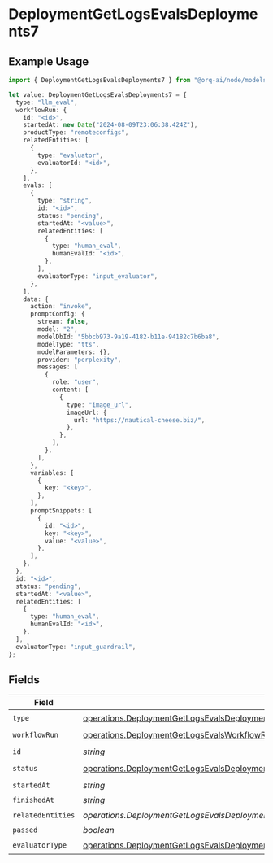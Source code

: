 # DeploymentGetLogsEvalsDeployments7

## Example Usage

```typescript
import { DeploymentGetLogsEvalsDeployments7 } from "@orq-ai/node/models/operations";

let value: DeploymentGetLogsEvalsDeployments7 = {
  type: "llm_eval",
  workflowRun: {
    id: "<id>",
    startedAt: new Date("2024-08-09T23:06:38.424Z"),
    productType: "remoteconfigs",
    relatedEntities: [
      {
        type: "evaluator",
        evaluatorId: "<id>",
      },
    ],
    evals: [
      {
        type: "string",
        id: "<id>",
        status: "pending",
        startedAt: "<value>",
        relatedEntities: [
          {
            type: "human_eval",
            humanEvalId: "<id>",
          },
        ],
        evaluatorType: "input_evaluator",
      },
    ],
    data: {
      action: "invoke",
      promptConfig: {
        stream: false,
        model: "2",
        modelDbId: "5bbcb973-9a19-4182-b11e-94182c7b6ba8",
        modelType: "tts",
        modelParameters: {},
        provider: "perplexity",
        messages: [
          {
            role: "user",
            content: [
              {
                type: "image_url",
                imageUrl: {
                  url: "https://nautical-cheese.biz/",
                },
              },
            ],
          },
        ],
      },
      variables: [
        {
          key: "<key>",
        },
      ],
      promptSnippets: [
        {
          id: "<id>",
          key: "<key>",
          value: "<value>",
        },
      ],
    },
  },
  id: "<id>",
  status: "pending",
  startedAt: "<value>",
  relatedEntities: [
    {
      type: "human_eval",
      humanEvalId: "<id>",
    },
  ],
  evaluatorType: "input_guardrail",
};
```

## Fields

| Field                                                                                                                                                                                                                          | Type                                                                                                                                                                                                                           | Required                                                                                                                                                                                                                       | Description                                                                                                                                                                                                                    |
| ------------------------------------------------------------------------------------------------------------------------------------------------------------------------------------------------------------------------------ | ------------------------------------------------------------------------------------------------------------------------------------------------------------------------------------------------------------------------------ | ------------------------------------------------------------------------------------------------------------------------------------------------------------------------------------------------------------------------------ | ------------------------------------------------------------------------------------------------------------------------------------------------------------------------------------------------------------------------------ |
| `type`                                                                                                                                                                                                                         | [operations.DeploymentGetLogsEvalsDeploymentsResponse200ApplicationJSONResponseBodyData37Type](../../models/operations/deploymentgetlogsevalsdeploymentsresponse200applicationjsonresponsebodydata37type.md)                   | :heavy_check_mark:                                                                                                                                                                                                             | N/A                                                                                                                                                                                                                            |
| `workflowRun`                                                                                                                                                                                                                  | [operations.DeploymentGetLogsEvalsWorkflowRun](../../models/operations/deploymentgetlogsevalsworkflowrun.md)                                                                                                                   | :heavy_check_mark:                                                                                                                                                                                                             | N/A                                                                                                                                                                                                                            |
| `id`                                                                                                                                                                                                                           | *string*                                                                                                                                                                                                                       | :heavy_check_mark:                                                                                                                                                                                                             | N/A                                                                                                                                                                                                                            |
| `status`                                                                                                                                                                                                                       | [operations.DeploymentGetLogsEvalsDeploymentsResponse200ApplicationJSONResponseBodyData37Status](../../models/operations/deploymentgetlogsevalsdeploymentsresponse200applicationjsonresponsebodydata37status.md)               | :heavy_check_mark:                                                                                                                                                                                                             | N/A                                                                                                                                                                                                                            |
| `startedAt`                                                                                                                                                                                                                    | *string*                                                                                                                                                                                                                       | :heavy_check_mark:                                                                                                                                                                                                             | N/A                                                                                                                                                                                                                            |
| `finishedAt`                                                                                                                                                                                                                   | *string*                                                                                                                                                                                                                       | :heavy_minus_sign:                                                                                                                                                                                                             | N/A                                                                                                                                                                                                                            |
| `relatedEntities`                                                                                                                                                                                                              | *operations.DeploymentGetLogsEvalsDeploymentsResponse200ApplicationJSONResponseBodyData37RelatedEntities*[]                                                                                                                    | :heavy_check_mark:                                                                                                                                                                                                             | N/A                                                                                                                                                                                                                            |
| `passed`                                                                                                                                                                                                                       | *boolean*                                                                                                                                                                                                                      | :heavy_minus_sign:                                                                                                                                                                                                             | N/A                                                                                                                                                                                                                            |
| `evaluatorType`                                                                                                                                                                                                                | [operations.DeploymentGetLogsEvalsDeploymentsResponse200ApplicationJSONResponseBodyData37EvaluatorType](../../models/operations/deploymentgetlogsevalsdeploymentsresponse200applicationjsonresponsebodydata37evaluatortype.md) | :heavy_check_mark:                                                                                                                                                                                                             | N/A                                                                                                                                                                                                                            |